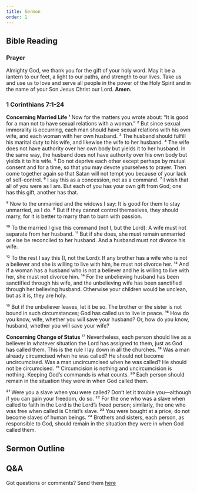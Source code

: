 ```yaml
---
title: Sermon 
order: 1
---
```


## Bible Reading

### Prayer
Almighty God, we thank you for the gift of your holy word. May it be a lantern to our feet, a light to our paths, and strength to our lives. Take us and use us to love and serve all people in the power of the Holy Spirit and in the name of your Son Jesus Christ our Lord.
**Amen.**


### 1 Corinthians 7:1-24

**Concerning Married Life**
¹ Now for the matters you wrote about: “It is good for a man not to have sexual relations with a woman.” ² But since sexual immorality is occurring, each man should have sexual relations with his own wife, and each woman with her own husband. ³ The husband should fulfill his marital duty to his wife, and likewise the wife to her husband. ⁴ The wife does not have authority over her own body but yields it to her husband. In the same way, the husband does not have authority over his own body but yields it to his wife. ⁵ Do not deprive each other except perhaps by mutual consent and for a time, so that you may devote yourselves to prayer. Then come together again so that Satan will not tempt you because of your lack of self-control. ⁶ I say this as a concession, not as a command. ⁷ I wish that all of you were as I am. But each of you has your own gift from God; one has this gift, another has that.

⁸ Now to the unmarried and the widows I say: It is good for them to stay unmarried, as I do. ⁹ But if they cannot control themselves, they should marry, for it is better to marry than to burn with passion.

¹⁰ To the married I give this command (not I, but the Lord): A wife must not separate from her husband. ¹¹ But if she does, she must remain unmarried or else be reconciled to her husband. And a husband must not divorce his wife.

¹² To the rest I say this (I, not the Lord): If any brother has a wife who is not a believer and she is willing to live with him, he must not divorce her. ¹³ And if a woman has a husband who is not a believer and he is willing to live with her, she must not divorce him. ¹⁴ For the unbelieving husband has been sanctified through his wife, and the unbelieving wife has been sanctified through her believing husband. Otherwise your children would be unclean, but as it is, they are holy.

¹⁵ But if the unbeliever leaves, let it be so. The brother or the sister is not bound in such circumstances; God has called us to live in peace. ¹⁶ How do you know, wife, whether you will save your husband? Or, how do you know, husband, whether you will save your wife?

**Concerning Change of Status**
¹⁷ Nevertheless, each person should live as a believer in whatever situation the Lord has assigned to them, just as God has called them. This is the rule I lay down in all the churches. ¹⁸ Was a man already circumcised when he was called? He should not become uncircumcised. Was a man uncircumcised when he was called? He should not be circumcised. ¹⁹ Circumcision is nothing and uncircumcision is nothing. Keeping God’s commands is what counts. ²⁰ Each person should remain in the situation they were in when God called them.

²¹ Were you a slave when you were called? Don’t let it trouble you—although if you can gain your freedom, do so. ²² For the one who was a slave when called to faith in the Lord is the Lord’s freed person; similarly, the one who was free when called is Christ’s slave. ²³ You were bought at a price; do not become slaves of human beings. ²⁴ Brothers and sisters, each person, as responsible to God, should remain in the situation they were in when God called them.

## Sermon Outline


## Q&A
Got questions or comments? Send them [here](https://tinyurl.com/SGHACQuestionsAnswers)
